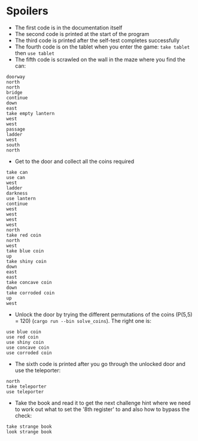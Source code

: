 # Spoilers

- The first code is in the documentation itself
- The second code is printed at the start of the program
- The third code is printed after the self-test completes successfully
- The fourth code is on the tablet when you enter the game: `take tablet` then `use tablet`
- The fifth code is scrawled on the wall in the maze where you find the can:

```text
doorway
north
north
bridge
continue
down
east
take empty lantern
west
west
passage
ladder
west
south
north
```

- Get to the door and collect all the coins required

```text
take can
use can
west
ladder
darkness
use lantern
continue
west
west
west
west
north
take red coin
north
west
take blue coin
up
take shiny coin
down
east
east
take concave coin
down
take corroded coin
up
west
```

- Unlock the door by trying the different permutations of the coins (P(5,5) = 120) (`cargo run --bin solve_coins`).
  The right one is:

```text
use blue coin
use red coin
use shiny coin
use concave coin
use corroded coin
```

- The sixth code is printed after you go through the unlocked door and use the teleporter:

```text
north
take teleporter
use teleporter
```

- Take the book and read it to get the next challenge hint where we need to work out what to set the '8th register' to
  and also how to bypass the check:

```text
take strange book
look strange book
```
